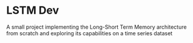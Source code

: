 # LSTM Dev
A small project implementing the Long-Short Term Memory architecture from scratch and exploring its capabilities on a time series dataset